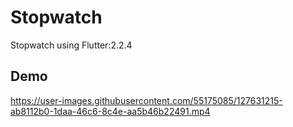 # Stopwatch

Stopwatch using Flutter:2.2.4

## Demo

https://user-images.githubusercontent.com/55175085/127631215-ab8112b0-1daa-46c6-8c4e-aa5b46b22491.mp4
